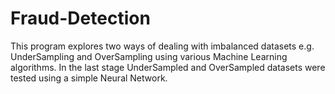# Fraud-Detection

This program explores two ways of dealing with imbalanced datasets e.g. UnderSampling and OverSampling using various Machine Learning algorithms.
In the last stage UnderSampled and OverSampled datasets were tested using a simple Neural Network.
